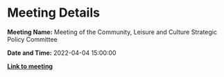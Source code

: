 # Meeting Details

**Meeting Name:** Meeting of the Community, Leisure and Culture Strategic Policy Committee

**Date and Time:** 2022-04-04 15:00:00

**<a href="https://www.limerick.ie/council/whats-on/meeting-community-leisure-and-culture-strategic-policy-committee-12" target="_blank">Link to meeting</a>**
